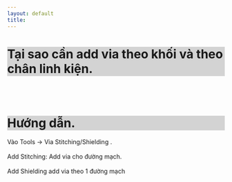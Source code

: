 ```yaml
---
layout: default
title: 
---
```


<h1 style="background-color:LightGray;">Tại sao cần add via theo khối và theo chân linh kiện. </h1>   
<br>  
<br>    
<h1 style="background-color:LightGray;">Hướng dẫn. </h1>   

Vào Tools -> Via Stitching/Shielding .<br>    
Add Stitching: Add via cho đường mạch.<br>    
Add Shielding add via theo 1 đường mạch<br>    
<br>    
<br>    